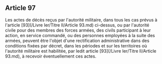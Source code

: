 Article 97
----
Les actes de décès reçus par l'autorité militaire, dans tous les cas prévus à
l'article [93](/Livre Ier/Titre II/Article 93.md) ci-dessus, ou par l'autorité civile pour des membres des forces
armées, des civils participant à leur action, en service commandé, ou des
personnes employées à la suite des armées, peuvent être l'objet d'une
rectification administrative dans des conditions fixées par décret, dans les
périodes et sur les territoires où l'autorité militaire est habilitée, par ledit
article [93](/Livre Ier/Titre II/Article 93.md), à recevoir éventuellement ces actes.
